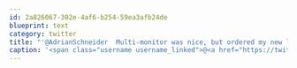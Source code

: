 ```yaml
---
id: 2a826067-302e-4af6-b254-59ea3afb24de
blueprint: text
category: twitter
title: "'@AdrianSchneider  Multi-monitor was nice, but ordered my new laptop with 1920x1080. Lucky my vision is good in my old age;)"
caption: '<span class="username username_linked">@<a href="https://twitter.com/AdrianSchneider" title="Adrian Schneider">AdrianSchneider</a></span>  Multi-monitor was nice, but ordered my new laptop with 1920x1080. Lucky my vision is good in my old age;)'
---
```

